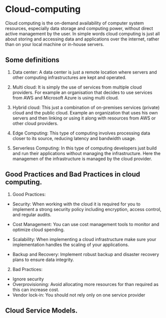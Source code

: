# Cloud-computing
Cloud computing is the on-demand availability of computer system resources, especially data storage and computing power, without direct active management by the user. In simple words cloud computing is just all about storing and accessing data and applications over the internet, rather than on your local machine or in-house servers.

## Some definitions
1. Data center: A data center is just a remote location where servers and other computing infrastructures are kept and operated.

2. Multi cloud: It is simply the use of services from multiple cloud providers. For example an organisation that decides to use services from AWS and Microsoft Azure is using multi cloud.

3. Hybrid cloud: This just a combination of on-premises services (private) cloud and the public cloud. Example an organization that uses his own servers and then linking or using it along with resources from AWS or other cloud providers.

4. Edge Computing: This type of computing involves processing data closer to its source, reducing latency and bandwidth usage.

5. Serverless Computing: In this type of computing developers just build and run their applications without managing the infrastructure. Here the managemen of the infrastructure is managed by the cloud provider.

## Good Practices and Bad Practices in cloud computing.
1. Good Practices:
- Security: When working with the cloud it is required for you to implement a strong security policy including encryption, access control, and regular audits.

- Cost Management: You can use cost management tools to monitor and optimize cloud spending.

- Scalability: When implementing a cloud infrastructure make sure your implementation handles the scaling of your applications.

- Backup and Recovery: Implement robust backup and disaster recovery plans to ensure data integrity.

2. Bad Practices:
- Ignore security
- Overprovisioning: Avoid allocating more resources for than required as this can increase cost.
- Vendor lock-in: You should not rely only on one service provider

## Cloud Service Models.